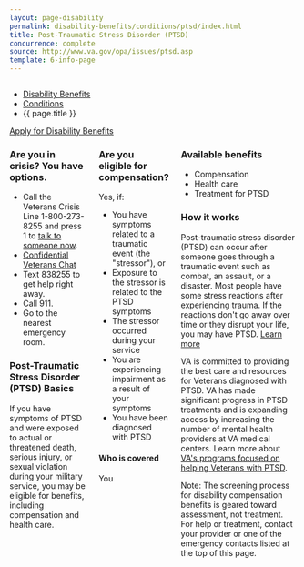 ```yaml
---
layout: page-disability
permalink: disability-benefits/conditions/ptsd/index.html
title: Post-Traumatic Stress Disorder (PTSD)
concurrence: complete
source: http://www.va.gov/opa/issues/ptsd.asp
template: 6-info-page
---
```


<div class="splash" markdown="0">
<div class="row" markdown="0">
<div class="small-12 columns" markdown="0">

<ul class="breadcrumbs" role="menubar" aria-label="Primary">
<li class="parent"><a href="{{ site.url }}/disability-benefits/">Disability Benefits</a></li>
<li class="parent"><a href="{{ site.url }}/disability-benefits/conditions/">Conditions</a></li>
<li class="active">{{ page.title }}</li>
</ul>

</div>
</div>
</div>

<div class="main" role="main" markdown="0">

<div class="action-bar">
  <div class="row">
    <div class="small-12 columns">
      <a class="usa-button-primary" href="{{ site.url}}/disability-benefits/get/">Apply for Disability Benefits</a>
    </div>
  </div>  
</div>

<div class="section one" markdown="0">
<div class="primary" markdown="0">
<div class="row" markdown="0">
<div class="small-12 columns">

<div markdown="1">

### Are you in crisis? You have options.

- Call the Veterans Crisis Line 1-800-273-8255 and press 1 to [talk to someone now](https://www.veteranscrisisline.net/Default.aspx).
- [Confidential Veterans Chat](https://www.veteranscrisisline.net/ChatTermsOfService.aspx?account=Veterans%20Chat/)
- Text 838255 to get help right away.
- Call 911.
- Go to the nearest emergency room.

### Post-Traumatic Stress Disorder (PTSD) Basics

If you have symptoms of PTSD and were exposed to actual or threatened death, serious injury, or sexual violation during your military service, you may be eligible for benefits, including compensation and health care.

</div>

<div class="call-out" markdown="1">

### Are you eligible for compensation?

Yes, if:

-	You have symptoms related to a traumatic event (the "stressor"), or
-	Exposure to the stressor is related to the PTSD symptoms
-	The stressor occurred during your service
-	You are experiencing impairment as a result of your symptoms
-	You have been diagnosed with PTSD

#### Who is covered

You

</div>

<div markdown="1">

### Available benefits

-	Compensation
-	Health care
-	Treatment for PTSD 

### How it works

Post-traumatic stress disorder (PTSD) can occur after someone goes through a traumatic event such as combat, an assault, or a disaster. Most people have some stress reactions after experiencing trauma. If the reactions don't go away over time or they disrupt your life, you may have PTSD. [Learn more](http://www.ptsd.va.gov/public/index.asp)

VA is committed to providing the best care and resources for Veterans diagnosed with PTSD. VA has made significant progress in PTSD treatments and is expanding access by increasing the number of mental health providers at VA medical centers. Learn more about [VA's programs focused on helping Veterans with PTSD](http://www.mentalhealth.va.gov/PTSD.asp).

Note: The screening process for disability compensation benefits is geared toward assessment, not treatment. For help or treatment, contact your provider or one of the emergency contacts listed at the top of this page.

</div>

</div>
</div>
</div>


</div>
